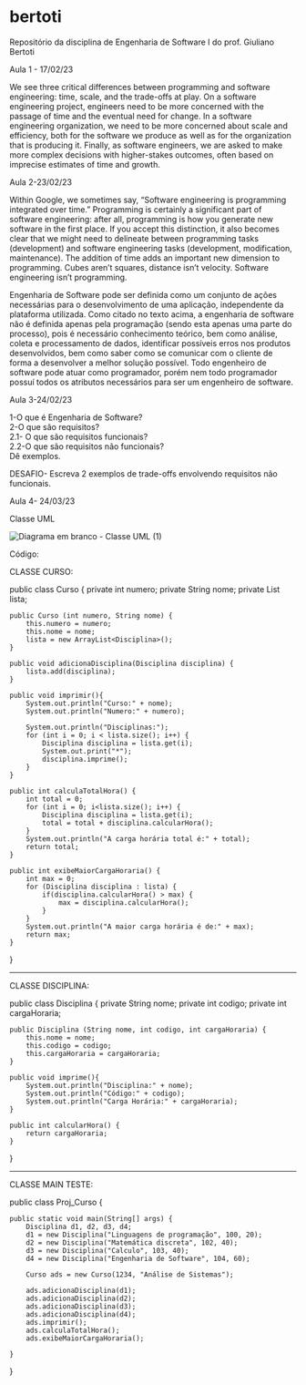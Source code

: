 # bertoti
 Repositório da disciplina de Engenharia de Software I do prof. Giuliano Bertoti
 
 Aula 1 - 17/02/23
 
We see three critical differences between programming and software engineering: time, scale, and the trade-offs at play. On a software engineering project, engineers need to be more concerned with the passage of time and the eventual need for change. In a software engineering organization, we need to be more concerned about scale and efficiency, both for the software we produce as well as for the organization that is producing it. Finally, as software engineers, we are asked to make more complex decisions with higher-stakes outcomes, often based on imprecise estimates of time and growth.

Aula 2-23/02/23

Within Google, we sometimes say, “Software engineering is programming integrated over time.” Programming  is certainly a significant part of software engineering: after all, programming is how you generate new software in the first place. If you accept this distinction, it also becomes clear that we might need to delineate between programming tasks (development) and software engineering tasks (development, modification, maintenance). The addition of time adds an important new dimension to programming. Cubes aren’t squares, distance isn’t velocity. Software engineering isn’t programming.

Engenharia de Software pode ser definida como um conjunto de ações necessárias para o desenvolvimento de uma aplicação, independente da plataforma utilizada. Como citado no texto acima, a engenharia de software não é definida apenas pela programação (sendo esta apenas uma parte do processo), pois é necessário conhecimento teórico, bem como análise, coleta e processamento de dados, identificar possíveis erros nos produtos desenvolvidos, bem como saber como se comunicar com o cliente de forma a desenvolver a melhor solução possível. Todo engenheiro de software pode atuar como programador, porém nem todo programador possuí todos os atributos necessários para ser um engenheiro de software. 

Aula 3-24/02/23

1-O que é Engenharia de Software? <br/>
2-O que são requisitos? <br/>
2.1- O que são requisitos funcionais? <br/>
2.2-O que são requisitos não funcionais? <br/>
Dê exemplos. <br/>

DESAFIO- Escreva 2 exemplos de trade-offs envolvendo requisitos não funcionais.

Aula 4- 24/03/23

Classe UML

![Diagrama em branco - Classe UML (1)](https://github.com/Hugohs98/bertoti/assets/111614142/16cb7a80-b39e-498c-b01d-806ca19d5069)

Código:

CLASSE CURSO:

public class Curso {
    private int numero;
    private String nome;
    private List<Disciplina> lista;
    
    public Curso (int numero, String nome) {
        this.numero = numero;
        this.nome = nome;
        lista = new ArrayList<Disciplina>();
    }
    
    public void adicionaDisciplina(Disciplina disciplina) {
        lista.add(disciplina);
    }
    
    public void imprimir(){
        System.out.println("Curso:" + nome);
        System.out.println("Numero:" + numero);
        
        System.out.println("Disciplinas:");
        for (int i = 0; i < lista.size(); i++) {
            Disciplina disciplina = lista.get(i);
            System.out.print("*");
            disciplina.imprime();                    
        }
    }
    
    public int calculaTotalHora() {
        int total = 0;
        for (int i = 0; i<lista.size(); i++) {
            Disciplina disciplina = lista.get(i);
            total = total + disciplina.calcularHora();     
        }
        System.out.println("A carga horária total é:" + total);
        return total;
    }
    
    public int exibeMaiorCargaHoraria() {
        int max = 0;
        for (Disciplina disciplina : lista) {
            if(disciplina.calcularHora() > max) {
                max = disciplina.calcularHora();
            }    
        }
        System.out.println("A maior carga horária é de:" + max);
        return max;    
    }
}
 
 ---------------------------------------------------------------------------------------
 
 CLASSE DISCIPLINA:
 
 public class Disciplina {
    private String nome;
    private int codigo;
    private int cargaHoraria;
    
    public Disciplina (String nome, int codigo, int cargaHoraria) {
        this.nome = nome;
        this.codigo = codigo;
        this.cargaHoraria = cargaHoraria;
    }
    
    public void imprime(){
        System.out.println("Disciplina:" + nome);
        System.out.println("Código:" + codigo);
        System.out.println("Carga Horária:" + cargaHoraria);
    }
    
    public int calcularHora() {
        return cargaHoraria;
    }
}

 ---------------------------------------------------------------------------------------
 
 CLASSE MAIN TESTE:
 
 public class Proj_Curso {
 
    public static void main(String[] args) {
        Disciplina d1, d2, d3, d4;
        d1 = new Disciplina("Linguagens de programação", 100, 20);
        d2 = new Disciplina("Matemática discreta", 102, 40);
        d3 = new Disciplina("Calculo", 103, 40);
        d4 = new Disciplina("Engenharia de Software", 104, 60);
        
        Curso ads = new Curso(1234, "Análise de Sistemas");
        
        ads.adicionaDisciplina(d1);
        ads.adicionaDisciplina(d2);
        ads.adicionaDisciplina(d3);
        ads.adicionaDisciplina(d4);
        ads.imprimir();
        ads.calculaTotalHora();
        ads.exibeMaiorCargaHoraria();
        
    }
    
}
